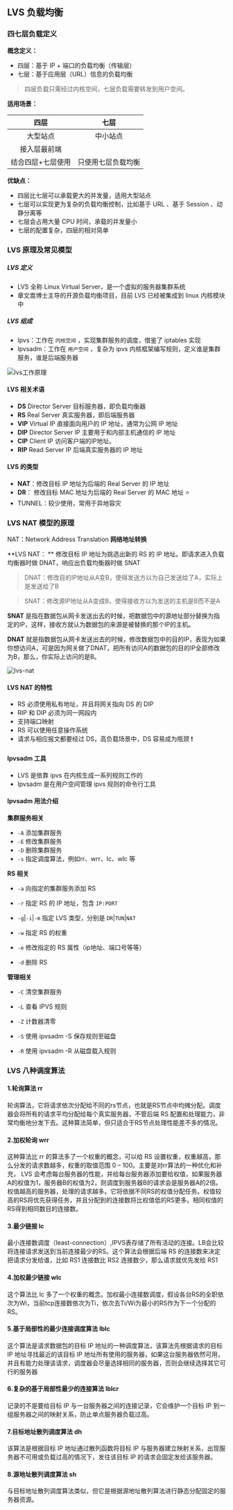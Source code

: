 ## LVS 负载均衡



### 四七层负载定义

**概念定义：**

- 四层：基于 IP + 端口的负载均衡（传输层）
- 七层：基于应用层（URL）信息的负载均衡

> 四层负载只需经过内核空间，七层负载需要转发到用户空间。

**适用场景：**

|       四层        |        七层        |
| :---------------: | :----------------: |
|     大型站点      |      中小站点      |
|   接入层最前端    |                    |
| 结合四层+七层使用 | 只使用七层负载均衡 |

**优缺点：**

- 四层比七层可以承载更大的并发量，适用大型站点
- 七层可以实现更为复杂的负载均衡控制，比如基于 URL 、基于 Session 、动静分离等
- 七层会占用大量 CPU 时间，承载的并发量小
- 七层的配置复杂，四层的相对简单



### LVS 原理及常见模型

##### LVS 定义

- LVS 全称 Linux Virtual Server，是一个虚拟的服务器集群系统
- 章文嵩博士主导的开源负载均衡项目，目前 LVS 已经被集成到 linux 内核模块中

##### LVS 组成

- Ipvs：工作在 `内核空间` ，实现集群服务的调度，借鉴了 iptables 实现
- Ipvsadm：工作在 `用户空间` ，复杂为 ipvs 内核框架编写规则，定义谁是集群服务，谁是后端服务器



![lvs工作原理](C:\Users\10107\Desktop\博客文章\img\lvs工作原理.png)



#### LVS 相关术语

- **DS**     Director Server     目标服务器，即负载均衡器
- **RS**     Real Server            真实服务器，即后端服务器
- **VIP**    Virtual IP                直接面向用户的 IP 地址，通常为公网 IP 地址
- **DIP**   Director Server IP  主要用于和内部主机通信的 IP 地址
- **CIP**    Client IP                  访问客户端的IP地址。
- **RIP**     Read Server IP      后端真实服务器的 IP 地址              



#### LVS 的类型

- **NAT**：修改目标 IP 地址为后端的 Real Server 的 IP 地址
- **DR**：  修改目标 MAC 地址为后端的 Real Server 的 MAC 地址 ⭐
- TUNNEL：较少使用，常用于异地容灾



### LVS NAT 模型的原理

NAT：Network Address Translation  **网络地址转换**

**LVS NAT： ** 修改目标 IP 地址为挑选出新的 RS 的 IP 地址。即请求进入负载均衡器时做 DNAT，响应出负载均衡器时做 SNAT

> DNAT：修改目的IP地址从A变B，使得发送方以为自己发送给了A，实际上是发送给了B

>SNAT：修改源IP地址从A变成B，使得接收方以为发送的主机是B而不是A

**SNAT** 是指在数据包从网卡发送出去的时候，把数据包中的源地址部分替换为指定的IP，这样，接收方就认为数据包的来源是被替换的那个IP的主机。

**DNAT** 就是指数据包从网卡发送出去的时候，修改数据包中的目的IP，表现为如果你想访问A，可是因为网关做了DNAT，把所有访问A的数据包的目的IP全部修改为B，那么，你实际上访问的是B。

![lvs-nat](C:\Users\10107\Desktop\博客文章\img\lvs-nat.png)

 

#### LVS NAT 的特性

- RS 必须使用私有地址，并且将网关指向 DS 的 DIP 
- RIP 和 DIP 必须为同一网段内
- 支持端口映射
- RS 可以使用任意操作系统
- 请求与相应报文都要经过 DS，高负载场景中，DS 容易成为瓶颈  ❗



#### Ipvsadm 工具

- LVS 是依靠 ipvs 在内核生成一系列规则工作的
- Ipvsadm 是在用户空间管理 ipvs 规则的命令行工具

#### Ipvsadm 用法介绍

**集群服务相关**

- `-A`     添加集群服务
- `-E`     修改集群服务
- `-D`     删除集群服务
- `-s`     指定调度算法，例如rr、wrr、lc、wlc 等

**RS 相关**

- `-a`     向指定的集群服务添加 RS
- `-r`     指定 RS 的 IP 地址，包含 `IP:PORT`

- `-g`|`-i`|`-m`      指定 LVS 类型，分别是 `DR`|`TUN`|`NAT`
- `-w`      指定 RS 的权重

- `-e`      修改指定的 RS 属性（ip地址、端口号等等）

- `-d`       删除 RS

**管理相关**

- `-C`     清空集群服务
- `-L`     查看 IPVS 规则

- `-Z`     计数器清零

- `-S`     使用 ipvsadm -S 保存规则至磁盘

- `-R`     使用 ipvsadm -R 从磁盘载入规则



### LVS 八种调度算法

#### 1.轮询算法 rr

轮询算法，它将请求依次分配给不同的rs节点，也就是RS节点中均摊分配。调度器会将所有的请求平均分配给每个真实服务器，不管后端 RS 配置和处理能力，非常均衡地分发下去。这种算法简单，但只适合于RS节点处理性能差不多的情况。

#### 2.加权轮询 wrr

这种算法比 rr 的算法多了一个权重的概念，可以给 RS 设置权重，权重越高，那么分发的请求数越多，权重的取值范围 0 – 100。主要是对rr算法的一种优化和补充， LVS 会考虑每台服务器的性能，并给每台服务器添加要给权值，如果服务器A的权值为1，服务器B的权值为2，则调度到服务器B的请求会是服务器A的2倍。权值越高的服务器，处理的请求越多。它将依据不同RS的权值分配任务。权值较高的RS将优先获得任务，并且分配到的连接数将比权值低的RS更多。相同权值的RS得到相同数目的连接数。

#### 3.最少链接 lc

最小连接数调度（least-connection）,IPVS表存储了所有活动的连接。LB会比较将连接请求发送到当前连接最少的RS。这个算法会根据后端 RS 的连接数来决定把请求分发给谁，比如 RS1 连接数比 RS2 连接数少，那么请求就优先发给 RS1

#### 4.加权最少链接 wlc

这个算法比 lc 多了一个权重的概念。加权最小连接数调度，假设各台RS的全职依次为Wi，当前tcp连接数依次为Ti，依次去Ti/Wi为最小的RS作为下一个分配的RS。

#### 5.基于局部性的最少连接调度算法 lblc

这个算法是请求数据包的目标 IP 地址的一种调度算法，该算法先根据请求的目标 IP 地址寻找最近的该目标 IP 地址所有使用的服务器，如果这台服务器依然可用，并且有能力处理该请求，调度器会尽量选择相同的服务器，否则会继续选择其它可行的服务器

#### 6.复杂的基于局部性最少的连接算法 lblcr

记录的不是要给目标 IP 与一台服务器之间的连接记录，它会维护一个目标 IP 到一组服务器之间的映射关系，防止单点服务器负载过高。

#### 7.目标地址散列调度算法 dh

该算法是根据目标 IP 地址通过散列函数将目标 IP 与服务器建立映射关系，出现服务器不可用或负载过高的情况下，发往该目标 IP 的请求会固定发给该服务器。

#### 8.源地址散列调度算法 sh

与目标地址散列调度算法类似，但它是根据源地址散列算法进行静态分配固定的服务器资源。